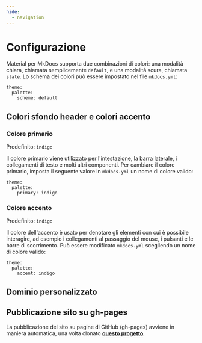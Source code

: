 ```yaml
---
hide:
  - navigation
---
```


# Configurazione
Material per MkDocs supporta due combinazioni di colori: una modalità chiara, chiamata semplicemente `default`, e una modalità scura, chiamata `slate`. Lo schema dei colori può essere impostato nel file `mkdocs.yml`:
```
theme:
  palette:
    scheme: default
```

## Colori sfondo header e colori accento

### Colore primario
Predefinito: `indigo`

Il colore primario viene utilizzato per l'intestazione, la barra laterale, i collegamenti di testo e molti altri componenti. Per cambiare il colore primario, imposta il seguente valore in `mkdocs.yml` un nome di colore valido:
```
theme:
  palette:
    primary: indigo
```

### Colore accento
Predefinito: `indigo`

Il colore dell'accento è usato per denotare gli elementi con cui è possibile interagire, ad esempio i collegamenti al passaggio del mouse, i pulsanti e le barre di scorrimento. Può essere modificato `mkdocs.yml` scegliendo un nome di colore valido:
```
theme:
  palette:
    accent: indigo
```


## Dominio personalizzato

## Pubblicazione sito su gh-pages
La pubblicazione del sito su pagine di GitHub (gh-pages) avviene in maniera automatica, una volta clonato [**questo progetto**](https://github.com/opendatasicilia/ods-mkdocs-material).

